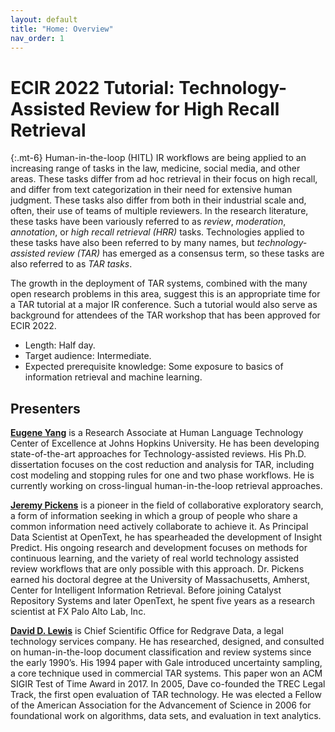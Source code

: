 ```yaml
---
layout: default
title: "Home: Overview"
nav_order: 1
---
```


# ECIR 2022 Tutorial: Technology-Assisted Review for High Recall Retrieval

{:.mt-6}
Human-in-the-loop (HITL) IR workflows are being applied to an increasing range of tasks in the law, medicine, social media, and other areas.  These tasks differ from ad hoc retrieval in their focus on high recall, and differ from text categorization in their need for extensive human judgment. These tasks also differ from both in their industrial scale and, often, their use of teams of multiple reviewers. In the research literature, these tasks have been variously referred to as *review*, *moderation*, *annotation*, or *high recall retrieval (HRR)* tasks. Technologies applied to these tasks have also been referred to by many names, but *technology-assisted review (TAR)* has emerged as a consensus term, so these tasks are also referred to as *TAR tasks*. 

The growth in the deployment of TAR systems, combined with the many open research problems in this area, suggest this is an appropriate time for a TAR tutorial at a major IR conference.
Such a tutorial would also serve as background for attendees of the TAR workshop that has been approved for ECIR 2022. 

- Length: Half day.
- Target audience: Intermediate. 
- Expected prerequisite knowledge:  Some exposure to basics of information retrieval and machine learning. 

## Presenters

**[Eugene Yang](https://www.eugene.zone/)**
is a Research Associate at Human Language Technology Center of Excellence at Johns Hopkins University. He has been developing state-of-the-art approaches for Technology-assisted reviews. His Ph.D. dissertation focuses on the cost reduction and analysis for TAR, including cost modeling and stopping rules for one and two phase workflows. He is currently working on cross-lingual human-in-the-loop retrieval approaches.

**[Jeremy Pickens](https://www.linkedin.com/in/jeremy-pickens-4b81bb5/)**
is a pioneer in the field of collaborative exploratory search, a form of information seeking in which a group of people who share a common information need actively collaborate to achieve it. As Principal Data Scientist at OpenText, he has spearheaded the development of Insight Predict. His ongoing research and development focuses on methods for continuous learning, and the variety of real world technology assisted review workflows that are only possible with this approach. Dr. Pickens earned his doctoral degree at the University of Massachusetts, Amherst, Center for Intelligent Information Retrieval. Before joining Catalyst Repository Systems and later OpenText, he spent five years as a research scientist at FX Palo Alto Lab, Inc. 

**[David D. Lewis](http://www.daviddlewis.com/)**
is Chief Scientific Office for Redgrave Data, a legal technology services company.  He has researched, designed, and consulted on human-in-the-loop document classification and review systems since the early 1990’s. His 1994 paper with Gale introduced uncertainty sampling, a core technique used in commercial TAR systems. This paper won an ACM SIGIR Test of Time Award in 2017.  In 2005, Dave co-founded the TREC Legal Track, the first open evaluation of TAR technology. He was elected a Fellow of the American Association for the Advancement of Science in 2006 for foundational work on algorithms, data sets, and evaluation in text analytics.

